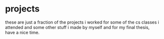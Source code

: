 # projects

these are just a fraction of the projects i worked for some of the cs classes i attended and some other stuff i made by myself and for my final thesis, have a nice time.
